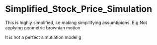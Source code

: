 # Simplified_Stock_Price_Simulation

This is highly simplified, i.e making simpllifying assumtipions.
E.g Not applying geometric brownian motion

It is not a perfect simutlation model g 
